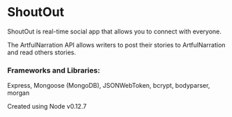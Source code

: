 # ShoutOut

ShoutOut is real-time social app that allows you to connect with everyone.

The ArtfulNarration API allows writers to post their stories to ArtfulNarration and read others stories.

### Frameworks and Libraries: ###

Express, Mongoose (MongoDB), JSONWebToken, bcrypt, bodyparser, morgan

Created using Node v0.12.7
